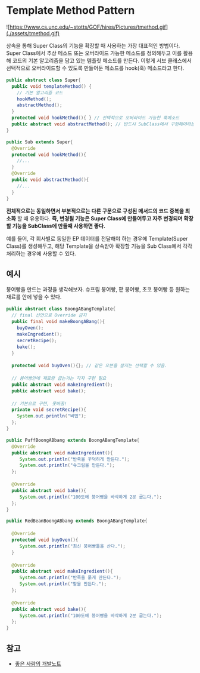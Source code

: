 # Template Method Pattern

![https://www.cs.unc.edu/~stotts/GOF/hires/Pictures/tmethod.gif](./assets/tmethod.gif)

상속을 통해 Super Class의 기능을 확장할 때 사용하는 가장 대표적인 방법이다. 
Super Class에서 추상 메소드 또는 오버라이드 가능한 메소드를 정의해두고 이를 활용해 코드의 기본 알고리즘을 담고 있는 템플릿 메소드를 만든다. 이렇게 서브 클래스에서 선택적으로 오버라이드할 수 있도록 만들어둔 메소드를 hook(훅) 메소드라고 한다.

```java
public abstract class Super{
  public void templateMethod() {
    // 기본 알고리즘 코드
    hookMethod();
    abstractMethod();
  }
  protected void hookMethod(){ } // 선택적으로 오버라이드 가능한 훅메소드
  public abstract void abstractMethod(); // 반드시 SubClass에서 구현해야하는 추상 메소드
}
```
```java
public Sub extends Super{
  @Override
  protected void hookMethod(){
    //...
  }
  @Override
  public void abstractMethod(){
    //...
  }
}
```

**전체적으로는 동일하면서 부분적으로는 다른 구문으로 구성된 메서드의 코드 중복을 최소화** 할 때 유용하다. **즉, 변경될 기능은 Super Class에 만들어두고 자주 변경되며 확장할 기능을 SubClass에 만들때 사용하면 좋다.**

예를 들어, 각 회사별로 동일한 EP 데이터를  전달해야 하는 경우에 Template(Super Class)를 생성해두고, 해당 Template을 상속받아 확장할 기능을 Sub Class에서 각각 처리하는 경우에 사용할 수 있다.



## 예시

붕어빵을 만드는 과정을 생각해보자. 슈프림 붕어빵, 팥 붕어빵, 초코 붕어빵 등 원하는 재료를 안에 넣을 수 있다.

```java
public abstract class BoongABangTemplate{
  // final 선언으로 Override 금지
  public final void makeBoongABang(){
    buyOven();
    makeIngredient();
    secretRecipe();
    bake();
  }
  
  protected void buyOven(){}; // 같은 오븐을 살지는 선택할 수 있음.

  // 붕어빵안에 재료랑 굽는거는 각자 구현 필요
  public abstract void makeIngredient();
  public abstract void bake();
  
  // 기본으로 구현, 못바꿈!
  private void secretRecipe(){
    System.out.println("비법");
  };
}
```

```java
public PuffBoongABbang extends BoongABangTemplate{
  @Override
  public abstract void makeIngredient(){
     System.out.println("반죽을 꾸덕하게 만든다.");
     System.out.println("슈크림을 만든다.");
  };
  
  @Override
  public abstract void bake(){
     System.out.println("100도에 붕어빵을 바삭하게 2분 굽는다.");
  };
}
```

```java
public RedBeanBoongABbang extends BoongABangTemplate{

  @Override
  protected void buyOven(){
     System.out.println("최신 붕어빵틀을 산다."); 
  }
  
  @Override
  public abstract void makeIngredient(){
     System.out.println("반죽을 묽게 만든다.");
     System.out.println("팥을 만든다.");
  };
  
  @Override
  public abstract void bake(){
     System.out.println("100도에 붕어빵을 바삭하게 2분 굽는다.");
  };
}
```





## 참고

- [좋은 사람의 개발노트](https://niceman.tistory.com/142)